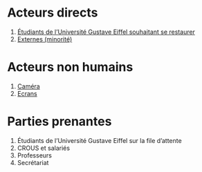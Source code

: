 # Acteurs directs

1. [Étudiants de l’Université Gustave Eiffel souhaitant se restaurer](Etudiant.md)
2. [Externes (minorité)](Externe.md)

# Acteurs non humains

1. [Caméra](Camera.md)
2. [Ecrans](Ecran.md)

# Parties prenantes

1. Étudiants de l’Université Gustave Eiffel sur la file d’attente
2. CROUS et salariés
3. Professeurs
4. Secrétariat
